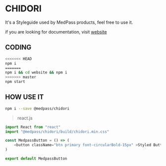 # CHIDORI

It's a Styleguide used by MedPass products, feel free to use it.

if you are looking for documentation, visit [website](https://medpassbrasil.github.io/chidori/)

## CODING
```bash
<<<<<<< HEAD
npm i
=======
npm i && cd website && npm i
>>>>>>> master
npm start
```

## HOW USE IT
```bash
npm i --save @medpass/chidori
```

>react.js
```javascript
import React from "react"
import "@medpass/chidori/build/chidori.min.css"

const MedpassButton = () => (
	<button className="btn primary font-circularBold-15px" >Styled Button</button>
)

export default MedpassButton
```